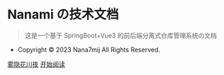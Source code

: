<!-- _coverpage.md -->

# Nanami の技术文档

> 这是一个基于 SpringBoot+Vue3 的前后端分离式仓库管理系统の文档

- Copyright © 2023 Nana7mij All Rights Reserved.

[雾隐花川夜](https://space.bilibili.com/38518708)
[开始阅读](README.md)
